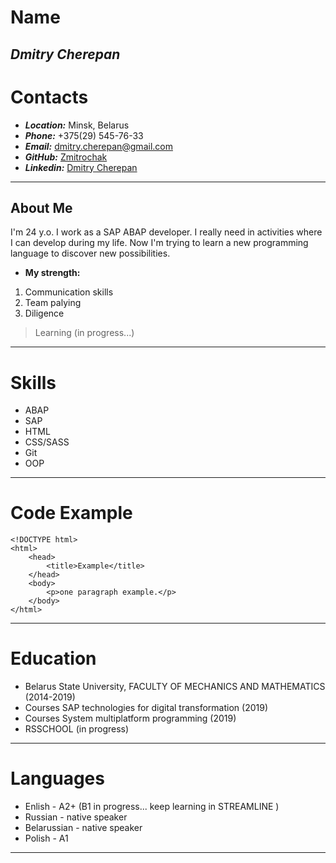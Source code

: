 **Name**
===============
***Dmitry Cherepan***
---
**Contacts**
=============
* ***Location:*** Minsk, Belarus
* ***Phone:*** +375(29) 545-76-33 
* ***Email:*** dmitry.cherepan@gmail.com
* ***GitHub:*** [Zmitrochak](https://github.com/Zmitrochak)
* ***Linkedin:*** [Dmitry Cherepan](https://www.linkedin.com/in/dmitry-cherepan-9277a6160/)

--------
**About Me**
------------
I'm 24 y.o.
I work as a SAP ABAP developer. I really need in activities where I can develop during my life. Now I'm trying to learn a new programming language to discover new possibilities.
* **My strength:**
 1. Communication skills 
 2. Team palying
 3. Diligence

>Learning (in progress...) 
------------------
**Skills**
===========
* ABAP
* SAP
* HTML
* CSS/SASS
* Git
* OOP
---------------
**Code Example**
=============
```
<!DOCTYPE html>
<html>
    <head>
        <title>Example</title>
    </head>
    <body>
        <p>one paragraph example.</p>
    </body>
</html>
```
----------------
**Education**
===========
 * Belarus State University, FACULTY OF MECHANICS AND MATHEMATICS (2014-2019)
 * Courses SAP technologies for digital transformation (2019)
 * Courses System multiplatform programming (2019)
 * RSSCHOOL (in progress)
 -----------------
 **Languages**
 =============
 * Enlish - A2+ (B1 in progress... keep learning in STREAMLINE )
 * Russian - native speaker
 * Belarussian - native speaker
 * Polish - A1
 --------------
